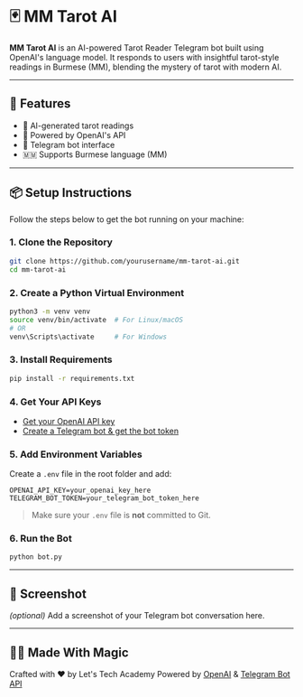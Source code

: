 
# 🃏 MM Tarot AI

**MM Tarot AI** is an AI-powered Tarot Reader Telegram bot built using OpenAI's language model. It responds to users with insightful tarot-style readings in Burmese (MM), blending the mystery of tarot with modern AI.

---

## 🚀 Features

* 🔮 AI-generated tarot readings
* 🧠 Powered by OpenAI's API
* 💬 Telegram bot interface
* 🇲🇲 Supports Burmese language (MM)

---

## 📦 Setup Instructions

Follow the steps below to get the bot running on your machine:

### 1. Clone the Repository

```bash
git clone https://github.com/yourusername/mm-tarot-ai.git
cd mm-tarot-ai
```

### 2. Create a Python Virtual Environment

```bash
python3 -m venv venv
source venv/bin/activate  # For Linux/macOS
# OR
venv\Scripts\activate     # For Windows
```

### 3. Install Requirements

```bash
pip install -r requirements.txt
```

### 4. Get Your API Keys

* [Get your OpenAI API key](https://platform.openai.com/account/api-keys)
* [Create a Telegram bot & get the bot token](https://t.me/BotFather)

### 5. Add Environment Variables

Create a `.env` file in the root folder and add:

```
OPENAI_API_KEY=your_openai_key_here
TELEGRAM_BOT_TOKEN=your_telegram_bot_token_here
```

> Make sure your `.env` file is **not** committed to Git.

### 6. Run the Bot

```bash
python bot.py
```

---

## 📸 Screenshot

*(optional)* Add a screenshot of your Telegram bot conversation here.

---

## 🧙‍♀️ Made With Magic

Crafted with ❤️ by Let's Tech Academy
Powered by [OpenAI](https://openai.com/) & [Telegram Bot API](https://core.telegram.org/bots/api)
